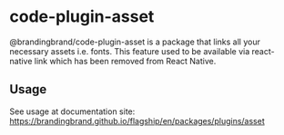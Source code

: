 # code-plugin-asset

@brandingbrand/code-plugin-asset is a package that links all your necessary assets i.e. fonts. This feature used to be available via react-native link which has been removed from React Native.

## Usage

See usage at documentation site: https://brandingbrand.github.io/flagship/en/packages/plugins/asset
